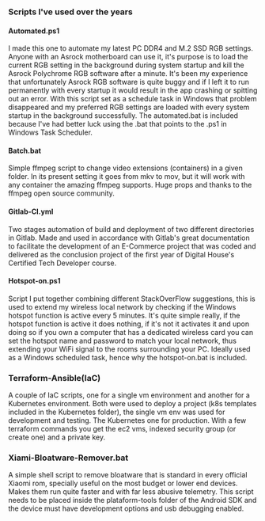 ### Scripts I've used over the years

#### Automated.ps1

I made this one to automate my latest PC DDR4 and M.2 SSD RGB settings.
Anyone with an Asrock motherboard can use it, it's purpose is to load the current RGB setting in the background during system startup and kill the Asrock Polychrome RGB software after a minute.
It's been my experience that unfortunately Asrock RGB software is quite buggy and if I left it to run permanently with every startup it would result in the app crashing or spitting out an error.
With this script set as a schedule task in Windows that problem disappeared and my preferred RGB settings are loaded with every system startup in the background successfully.
The automated.bat is included because I've had better luck using the .bat that points to the .ps1 in Windows Task Scheduler.

#### Batch.bat

Simple ffmpeg script to change video extensions (containers) in a given folder.
In its present setting it goes from mkv to mov, but it will work with any container the amazing ffmpeg supports.
Huge props and thanks to the ffmpeg open source community.

#### Gitlab-CI.yml

Two stages automation of build and deployment of two different directories in Gitlab.
Made and used in accordance with Gitlab's great documentation to facilitate the development of an E-Commerce project that was coded and delivered as the conclusion project of the first year of Digital House's Certified Tech Developer course.

#### Hotspot-on.ps1

Script I put together combining different StackOverFlow suggestions, this is used to extend my wireless local network by checking if the Windows hotspot function is active every 5 minutes.
It's quite simple really, if the hotspot function is active it does nothing, if it's not it activates it and upon doing so if you own a computer that has a dedicated wireless card you can set the hotspot name and password to match your local network, thus extending your WiFi signal to the rooms surrounding your PC.
Ideally used as a Windows scheduled task, hence why the hotspot-on.bat is included.

### Terraform-Ansible(IaC)

A couple of IaC scripts, one for a single vm environment and another for a Kubernetes environment. Both were used to deploy a project (k8s templates included in the Kubernetes folder), the single vm env was used for development and testing. The Kubernetes one for production.
With a few terraform commands you get the ec2 vms, indexed security group (or create one) and a private key.

### Xiami-Bloatware-Remover.bat

A simple shell script to remove bloatware that is standard in every official Xiaomi rom, specially useful on the most budget or lower end devices.
Makes them run quite faster and with far less abusive telemetry. This script needs to be placed inside the plataform-tools folder of the Android SDK and the device must have development options and usb debugging enabled.


